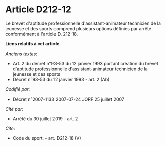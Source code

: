 # Article D212-12

Le brevet d'aptitude professionnelle d'assistant-animateur technicien de la jeunesse et des sports comprend plusieurs options
définies par arrêté conformément à l'article D. 212-18.

**Liens relatifs à cet article**

_Anciens textes_:

  - Art. 2 du décret n°93-53 du 12 janvier 1993 portant création du brevet d'aptitude professionnelle d'assistant-animateur technicien de la jeunesse et des sports
  - Décret n°93-53 du 12 janvier 1993 - art. 2 (Ab)

_Codifié par_:

  - Décret n°2007-1133 2007-07-24 JORF 25 juillet 2007

_Cité par_:

  - Arrêté du 30 juillet 2019 - art. 2

_Cite_:

  - Code du sport. - art. D212-18 (V)
